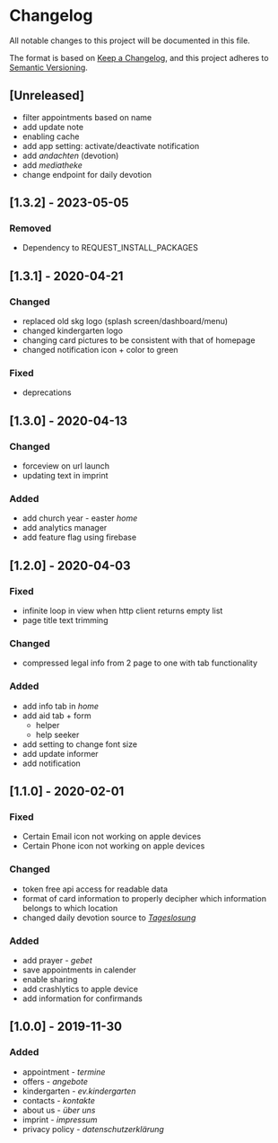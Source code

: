 # Changelog

All notable changes to this project will be documented in this file.

The format is based on [Keep a Changelog](https://keepachangelog.com/en/1.0.0/),
and this project adheres to [Semantic Versioning](https://semver.org/spec/v2.0.0.html).

## [Unreleased]
- filter appointments based on name
- add update note
- enabling cache
- add app setting: activate/deactivate notification
- add *andachten* (devotion)
- add *mediatheke* 
- change endpoint for daily devotion

## [1.3.2] - 2023-05-05

### Removed
- Dependency to REQUEST_INSTALL_PACKAGES

## [1.3.1] - 2020-04-21

### Changed
- replaced old skg logo (splash screen/dashboard/menu)
- changed kindergarten logo
- changing card pictures to be consistent with that of homepage
- changed notification icon + color to green

### Fixed
- deprecations

## [1.3.0] - 2020-04-13

### Changed
- forceview on url launch
- updating text in imprint

### Added
- add church year - easter *home*
- add analytics manager
- add feature flag using firebase

## [1.2.0] - 2020-04-03

### Fixed
- infinite loop in view when http client returns empty list
- page title text trimming

### Changed
- compressed legal info from 2 page to one with tab functionality

### Added
- add info tab in *home*
- add aid tab + form
  - helper
  - help seeker
- add setting to change font size
- add update informer
- add notification

## [1.1.0] - 2020-02-01

### Fixed
- Certain Email icon not working on apple devices
- Certain Phone icon not working on apple devices

### Changed
- token free api access for readable data
- format of card information to properly decipher which information belongs to which location
- changed daily devotion source to [*Tageslosung*](https://www.combib.de)

### Added 
- add prayer - *gebet*
- save appointments in calender
- enable sharing
- add crashlytics to apple device
- add information for confirmands

## [1.0.0] - 2019-11-30

### Added
- appointment - *termine*
- offers - *angebote*
- kindergarten - *ev.kindergarten*
- contacts - *kontakte*
- about us - *über uns*
- imprint - *impressum*
- privacy policy - *datenschutzerklärung*